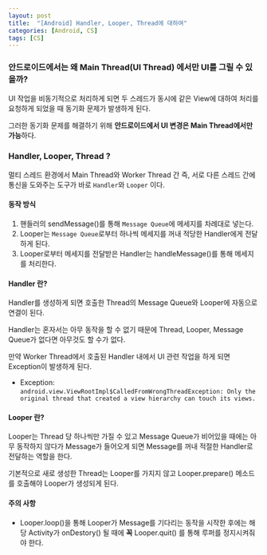 ```yaml
---
layout: post
title:  "[Android] Handler, Looper, Thread에 대하여"
categories: [Android, CS]
tags: [CS]
---
```


### 안드로이드에서는 왜 Main Thread(UI Thread) 에서만 UI를 그릴 수 있을까?

UI 작업을 비동기적으로 처리하게 되면 두 스레드가 동시에 같은 View에 대하여 처리를 요청하게 되었을 때 동기화 문제가 발생하게 된다.

그러한 동기화 문제를 해결하기 위해 **안드로이드에서 UI 변경은 Main Thread에서만 가능**하다.


### Handler, Looper, Thread ?

멀티 스레드 환경에서 Main Thread와 Worker Thread 간 즉, 서로 다른 스레드 간에 통신을 도와주는 도구가 바로 `Handler`와 `Looper` 이다.







#### 동작 방식

1. 핸들러의 sendMessage()를 통해 `Message Queue`에 메세지를 차례대로 넣는다.
2. Looper는 `Message Queue`로부터 하나씩 메세지를 꺼내 적당한 Handler에게 전달하게 된다.
3. Looper로부터 메세지를 전달받은 Handler는 handleMessage()를 통해 메세지를 처리한다.

#### Handler 란?

Handler를 생성하게 되면 호출한 Thread의 Message Queue와 Looper에 자동으로 연결이 된다.

Handler는 혼자서는 아무 동작을 할 수 없기 때문에 Thread, Looper, Message Queue가 없다면 아무것도 할 수가 없다.

만약 Worker Thread에서 호출된 Handler 내에서 UI 관련 작업을 하게 되면 Exception이 발생하게 된다.
- Exception: `android.view.ViewRootImpl$CalledFromWrongThreadException: Only the original thread that created a view hierarchy can touch its views.`

#### Looper 란?

Looper는 Thread 당 하나씩만 가질 수 있고 Message Queue가 비어있을 때에는 아무 동작하지 않다가 Message가 들어오게 되면 Message를 꺼내 적절한 Handler로 전달하는 역할을 한다.

기본적으로 새로 생성한 Thread는 Looper를 가지지 않고 Looper.prepare() 메소드를 호출해야 Looper가 생성되게 된다.

#### 주의 사항

- Looper.loop()을 통해 Looper가 Message를 기다리는 동작을 시작한 후에는 해당 Activity가 onDestory() 될 때에 **꼭** Looper.quit() 를 통해 루퍼를 정지시켜줘야 한다.

  
